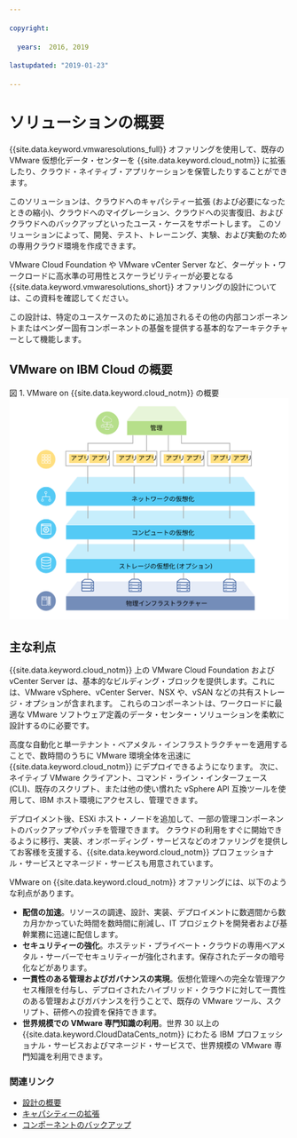 ```yaml
---

copyright:

  years:  2016, 2019

lastupdated: "2019-01-23"

---
```


# ソリューションの概要

{{site.data.keyword.vmwaresolutions_full}} オファリングを使用して、既存の VMware 仮想化データ・センターを {{site.data.keyword.cloud_notm}} に拡張したり、クラウド・ネイティブ・アプリケーションを保管したりすることができます。

このソリューションは、クラウドへのキャパシティー拡張 (および必要になったときの縮小)、クラウドへのマイグレーション、クラウドへの災害復旧、およびクラウドへのバックアップといったユース・ケースをサポートします。 このソリューションによって、開発、テスト、トレーニング、実験、および実動のための専用クラウド環境を作成できます。

VMware Cloud Foundation や VMware vCenter Server など、ターゲット・ワークロードに高水準の可用性とスケーラビリティーが必要となる {{site.data.keyword.vmwaresolutions_short}} オファリングの設計については、この資料を確認してください。

この設計は、特定のユースケースのために追加されるその他の内部コンポーネントまたはベンダー固有コンポーネントの基盤を提供する基本的なアーキテクチャーとして機能します。

## VMware on IBM Cloud の概要

図 1. VMware on {{site.data.keyword.cloud_notm}} の概要
![VMware on {{site.data.keyword.cloud_notm}} の概要](solution_overview.svg "このソリューションは、アプリケーションを実行できる VM で消費されるコンピュート・リソース、ネットワーク・リソース、およびオプションのストレージ・リソースを仮想化します。")

## 主な利点

{{site.data.keyword.cloud_notm}} 上の VMware Cloud Foundation および vCenter Server は、基本的なビルディング・ブロックを提供します。これには、VMware vSphere、vCenter Server、NSX や、vSAN などの共有ストレージ・オプションが含まれます。 これらのコンポーネントは、ワークロードに最適な VMware ソフトウェア定義のデータ・センター・ソリューションを柔軟に設計するのに必要です。

高度な自動化と単一テナント・ベアメタル・インフラストラクチャーを適用することで、数時間のうちに VMware 環境全体を迅速に {{site.data.keyword.cloud_notm}} にデプロイできるようになります。 次に、ネイティブ VMware クライアント、コマンド・ライン・インターフェース (CLI)、既存のスクリプト、または他の使い慣れた vSphere API 互換ツールを使用して、IBM ホスト環境にアクセスし、管理できます。

デプロイメント後、ESXi ホスト・ノードを追加して、一部の管理コンポーネントのバックアップやパッチを管理できます。 クラウドの利用をすぐに開始できるように移行、実装、オンボーディング・サービスなどのオファリングを提供してお客様を支援する、{{site.data.keyword.cloud_notm}} プロフェッショナル・サービスとマネージド・サービスも用意されています。

VMware on {{site.data.keyword.cloud_notm}} オファリングには、以下のような利点があります。

* **配信の加速**。リソースの調達、設計、実装、デプロイメントに数週間から数カ月かかっていた時間を数時間に削減し、IT プロジェクトを開発者および基幹業務に迅速に配信します。
* **セキュリティーの強化**。ホステッド・プライベート・クラウドの専用ベアメタル・サーバーでセキュリティーが強化されます。保存されたデータの暗号化などがあります。
* **一貫性のある管理およびガバナンスの実現**。仮想化管理への完全な管理アクセス権限を付与し、デプロイされたハイブリッド・クラウドに対して一貫性のある管理およびガバナンスを行うことで、既存の VMware ツール、スクリプト、研修への投資を保持できます。
* **世界規模での VMware 専門知識の利用**。世界 30 以上の {{site.data.keyword.CloudDataCents_notm}} にわたる IBM プロフェッショナル・サービスおよびマネージド・サービスで、世界規模の VMware 専門知識を利用できます。

### 関連リンク

* [設計の概要](/docs/services/vmwaresolutions/archiref/solution/design_overview.html)
* [キャパシティーの拡張](/docs/services/vmwaresolutions/archiref/solution/solution_scaling.html)
* [コンポーネントのバックアップ](/docs/services/vmwaresolutions/archiref/solution/solution_backingup.html)
